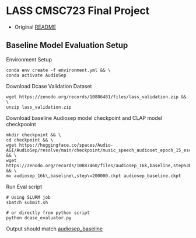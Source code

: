 # LASS CMSC723 Final Project

+ Original [README](dcase_README.md)

## Baseline Model Evaluation Setup


Environment Setup
```
conda env create -f environment.yml && \
conda activate AudioSep
```

Download Dcase Validation Dataset
```
wget https://zenodo.org/records/10886481/files/lass_validation.zip && \
unzip lass_validation.zip
```

Download baseline Audiosep model checkpoint and CLAP model checkpooint
```
mkdir checkpoint && \
cd checkpoint && \
wget https://huggingface.co/spaces/Audio-AGI/AudioSep/resolve/main/checkpoint/music_speech_audioset_epoch_15_esc_89.98.pt && \
wget https://zenodo.org/records/10887460/files/audiosep_16k,baseline,step%3D200000.ckpt && \
mv audiosep_16k\,baseline\,step\=200000.ckpt audiosep_baseline.ckpt
```


Run Eval script
```
# Using SLURM job
sbatch submit.sh

# or directly from python script
python dcase_evaluator.py
```

Output should match [audiosep_baseline](audiosep_baseline)